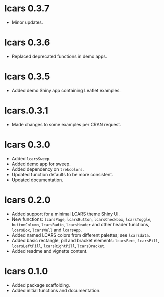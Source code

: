 # lcars 0.3.7

* Minor updates.

# lcars 0.3.6

* Replaced deprecated functions in demo apps.

# lcars 0.3.5

* Added demo Shiny app containing Leaflet examples.

# lcars.0.3.1

* Made changes to some examples per CRAN request.

# lcars 0.3.0

* Added `lcarsSweep`.
* Added demo app for sweep.
* Added dependency on `trekcolors`.
* Updated function defaults to be more consistent.
* Updated documentation.

# lcars 0.2.0

* Added support for a minimal LCARS theme Shiny UI.
* New functions: `lcarsPage`, `lcarsButton`, `lcarsCheckbox`, `lcarsToggle`, `buttonColumn`, `lcarsRadio`, `lcarsHeader` and other header functions, `lcarsBox`, `lcarsWell` and `lcarsApp`.
* Added named LCARS colors from different palettes; see `lcarsdata`.
* Added basic rectangle, pill and bracket elements: `lcarsRect`, `lcarsPill`, `lcarsLeftPill`, `lcarsRightPill`, `lcarsBracket`.
* Added readme and vignette content.

# lcars 0.1.0

* Added package scaffolding.
* Added initial functions and documentation.
